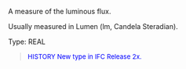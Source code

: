 ﻿A measure of the luminous flux.

Usually measured in Lumen (lm, Candela Steradian).

Type: REAL

> <font size="-1" color="#0000FF">HISTORY New type in IFC Release 2x.
</font>
